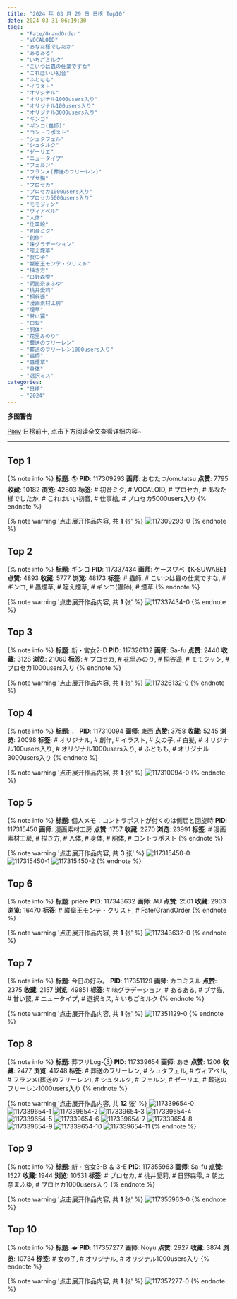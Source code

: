```yaml
---
title: "2024 年 03 月 29 日 日榜 Top10"
date: 2024-03-31 06:19:30
tags:
    - "Fate/GrandOrder"
    - "VOCALOID"
    - "あなた様でしたか"
    - "あるある"
    - "いちごミルク"
    - "こいつは蟲の仕業ですな"
    - "これはいい初音"
    - "ふともも"
    - "イラスト"
    - "オリジナル"
    - "オリジナル1000users入り"
    - "オリジナル100users入り"
    - "オリジナル3000users入り"
    - "ギンコ"
    - "ギンコ(蟲師)"
    - "コントラポスト"
    - "シュタフェル"
    - "シュタルク"
    - "ゼーリエ"
    - "ニュータイプ"
    - "フェルン"
    - "フランメ(葬送のフリーレン)"
    - "ブサ猫"
    - "プロセカ"
    - "プロセカ1000users入り"
    - "プロセカ5000users入り"
    - "モモジャン"
    - "ヴィアベル"
    - "人体"
    - "仕事絵"
    - "初音ミク"
    - "創作"
    - "味グラデーション"
    - "咥え煙草"
    - "女の子"
    - "巌窟王モンテ・クリスト"
    - "描き方"
    - "日野森雫"
    - "朝比奈まふゆ"
    - "桃井愛莉"
    - "桐谷遥"
    - "漫画素材工房"
    - "煙草"
    - "甘い罠"
    - "白髪"
    - "胴体"
    - "花里みのり"
    - "葬送のフリーレン"
    - "葬送のフリーレン1000users入り"
    - "蟲師"
    - "蟲煙草"
    - "身体"
    - "選択ミス"
categories:
    - "日榜"
    - "2024"
---
```


<i class="fa fa-triangle-exclamation"></i>**多图警告**<i class="fa fa-triangle-exclamation"></i>

[Pixiv](https://www.pixiv.net/) 日榜前十, 点击下方阅读全文查看详细内容~

<!-- more -->

---

## Top 1

{% note info %}
**标题**: 🌎
**PID**: 117309293 **画师**: おむたつ/omutatsu
**点赞**: 7795 **收藏**: 10182 **浏览**: 42803
**标签**: # 初音ミク, # VOCALOID, # プロセカ, # あなた様でしたか, # これはいい初音, # 仕事絵, # プロセカ5000users入り
{% endnote %}

{% note warning '点击展开作品内容, 共 **1** 张' %}
![117309293-0](https://i.pixiv.re/img-original/img/2024/03/28/00/00/21/117309293_p0.jpg)
{% endnote %}

## Top 2

{% note info %}
**标题**: ギンコ
**PID**: 117337434 **画师**: ケースワベ【K-SUWABE】
**点赞**: 4893 **收藏**: 5777 **浏览**: 48173
**标签**: # 蟲師, # こいつは蟲の仕業ですな, # ギンコ, # 蟲煙草, # 咥え煙草, # ギンコ(蟲師), # 煙草
{% endnote %}

{% note warning '点击展开作品内容, 共 **1** 张' %}
![117337434-0](https://i.pixiv.re/img-original/img/2024/03/29/00/09/55/117337434_p0.jpg)
{% endnote %}

## Top 3

{% note info %}
**标题**: 新・宮女2-D
**PID**: 117326132 **画师**: Sa-fu
**点赞**: 2440 **收藏**: 3128 **浏览**: 21060
**标签**: # プロセカ, # 花里みのり, # 桐谷遥, # モモジャン, # プロセカ1000users入り
{% endnote %}

{% note warning '点击展开作品内容, 共 **1** 张' %}
![117326132-0](https://i.pixiv.re/img-original/img/2024/03/28/17/58/41/117326132_p0.jpg)
{% endnote %}

## Top 4

{% note info %}
**标题**: ．
**PID**: 117310094 **画师**: 東西
**点赞**: 3758 **收藏**: 5245 **浏览**: 20098
**标签**: # オリジナル, # 創作, # イラスト, # 女の子, # 白髪, # オリジナル100users入り, # オリジナル1000users入り, # ふともも, # オリジナル3000users入り
{% endnote %}

{% note warning '点击展开作品内容, 共 **1** 张' %}
![117310094-0](https://i.pixiv.re/img-original/img/2024/03/28/14/34/00/117310094_p0.png)
{% endnote %}

## Top 5

{% note info %}
**标题**: 個人メモ：コントラポストが付くのは側屈と回旋時
**PID**: 117315450 **画师**: 漫画素材工房
**点赞**: 1757 **收藏**: 2270 **浏览**: 23991
**标签**: # 漫画素材工房, # 描き方, # 人体, # 身体, # 胴体, # コントラポスト
{% endnote %}

{% note warning '点击展开作品内容, 共 **3** 张' %}
![117315450-0](https://i.pixiv.re/img-original/img/2024/03/28/06/00/07/117315450_p0.jpg)
![117315450-1](https://i.pixiv.re/img-original/img/2024/03/28/06/00/07/117315450_p1.jpg)
![117315450-2](https://i.pixiv.re/img-original/img/2024/03/28/06/00/07/117315450_p2.jpg)
{% endnote %}

## Top 6

{% note info %}
**标题**: prière
**PID**: 117343632 **画师**: AU
**点赞**: 2501 **收藏**: 2903 **浏览**: 16470
**标签**: # 巌窟王モンテ・クリスト, # Fate/GrandOrder
{% endnote %}

{% note warning '点击展开作品内容, 共 **1** 张' %}
![117343632-0](https://i.pixiv.re/img-original/img/2024/03/30/05/22/40/117343632_p0.png)
{% endnote %}

## Top 7

{% note info %}
**标题**: 今日の好み。
**PID**: 117351129 **画师**: カコミスル
**点赞**: 2375 **收藏**: 2157 **浏览**: 49851
**标签**: # 味グラデーション, # あるある, # ブサ猫, # 甘い罠, # ニュータイプ, # 選択ミス, # いちごミルク
{% endnote %}

{% note warning '点击展开作品内容, 共 **1** 张' %}
![117351129-0](https://i.pixiv.re/img-original/img/2024/03/29/15/33/13/117351129_p0.jpg)
{% endnote %}

## Top 8

{% note info %}
**标题**: 葬フリLog-③
**PID**: 117339654 **画师**: あき
**点赞**: 1206 **收藏**: 2477 **浏览**: 41248
**标签**: # 葬送のフリーレン, # シュタフェル, # ヴィアベル, # フランメ(葬送のフリーレン), # シュタルク, # フェルン, # ゼーリエ, # 葬送のフリーレン1000users入り
{% endnote %}

{% note warning '点击展开作品内容, 共 **12** 张' %}
![117339654-0](https://i.pixiv.re/img-original/img/2024/03/29/01/38/15/117339654_p0.jpg)
![117339654-1](https://i.pixiv.re/img-original/img/2024/03/29/01/38/15/117339654_p1.jpg)
![117339654-2](https://i.pixiv.re/img-original/img/2024/03/29/01/38/15/117339654_p2.jpg)
![117339654-3](https://i.pixiv.re/img-original/img/2024/03/29/01/38/15/117339654_p3.jpg)
![117339654-4](https://i.pixiv.re/img-original/img/2024/03/29/01/38/15/117339654_p4.jpg)
![117339654-5](https://i.pixiv.re/img-original/img/2024/03/29/01/38/15/117339654_p5.jpg)
![117339654-6](https://i.pixiv.re/img-original/img/2024/03/29/01/38/15/117339654_p6.jpg)
![117339654-7](https://i.pixiv.re/img-original/img/2024/03/29/01/38/15/117339654_p7.jpg)
![117339654-8](https://i.pixiv.re/img-original/img/2024/03/29/01/38/15/117339654_p8.jpg)
![117339654-9](https://i.pixiv.re/img-original/img/2024/03/29/01/38/15/117339654_p9.jpg)
![117339654-10](https://i.pixiv.re/img-original/img/2024/03/29/01/38/15/117339654_p10.jpg)
![117339654-11](https://i.pixiv.re/img-original/img/2024/03/29/01/38/15/117339654_p11.jpg)
{% endnote %}

## Top 9

{% note info %}
**标题**: 新・宮女3-B ＆ 3-E
**PID**: 117355963 **画师**: Sa-fu
**点赞**: 1527 **收藏**: 1944 **浏览**: 10531
**标签**: # プロセカ, # 桃井愛莉, # 日野森雫, # 朝比奈まふゆ, # プロセカ1000users入り
{% endnote %}

{% note warning '点击展开作品内容, 共 **1** 张' %}
![117355963-0](https://i.pixiv.re/img-original/img/2024/03/29/19/11/05/117355963_p0.jpg)
{% endnote %}

## Top 10

{% note info %}
**标题**: 🫖
**PID**: 117357277 **画师**: Noyu
**点赞**: 2927 **收藏**: 3874 **浏览**: 10734
**标签**: # 女の子, # オリジナル, # オリジナル1000users入り
{% endnote %}

{% note warning '点击展开作品内容, 共 **1** 张' %}
![117357277-0](https://i.pixiv.re/img-original/img/2024/03/29/20/00/07/117357277_p0.jpg)
{% endnote %}
